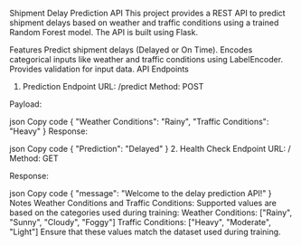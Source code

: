 Shipment Delay Prediction API
This project provides a REST API to predict shipment delays based on weather and traffic conditions using a trained Random Forest model. The API is built using Flask.

Features
Predict shipment delays (Delayed or On Time).
Encodes categorical inputs like weather and traffic conditions using LabelEncoder.
Provides validation for input data.
API Endpoints
1. Prediction Endpoint
URL: /predict
Method: POST

Payload:

json
Copy code
{
    "Weather Conditions": "Rainy",
    "Traffic Conditions": "Heavy"
}
Response:

json
Copy code
{
    "Prediction": "Delayed"
}
2. Health Check Endpoint
URL: /
Method: GET

Response:

json
Copy code
{
    "message": "Welcome to the delay prediction API!"
}
Notes
Weather Conditions and Traffic Conditions: Supported values are based on the categories used during training:
Weather Conditions: ["Rainy", "Sunny", "Cloudy", "Foggy"]
Traffic Conditions: ["Heavy", "Moderate", "Light"]
Ensure that these values match the dataset used during training.
